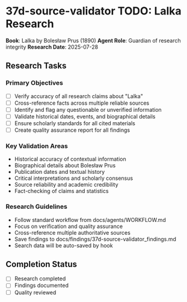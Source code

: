 # 37d-source-validator TODO: Lalka Research

**Book**: Lalka by Bolesław Prus (1890)
**Agent Role**: Guardian of research integrity
**Research Date**: 2025-07-28

## Research Tasks

### Primary Objectives
- [ ] Verify accuracy of all research claims about "Lalka"
- [ ] Cross-reference facts across multiple reliable sources
- [ ] Identify and flag any questionable or unverified information
- [ ] Validate historical dates, events, and biographical details
- [ ] Ensure scholarly standards for all cited materials
- [ ] Create quality assurance report for all findings

### Key Validation Areas
- Historical accuracy of contextual information
- Biographical details about Bolesław Prus
- Publication dates and textual history
- Critical interpretations and scholarly consensus
- Source reliability and academic credibility
- Fact-checking of claims and statistics

### Research Guidelines
- Follow standard workflow from docs/agents/WORKFLOW.md
- Focus on verification and quality assurance
- Cross-reference multiple authoritative sources
- Save findings to docs/findings/37d-source-validator_findings.md
- Search data will be auto-saved by hook

## Completion Status
- [ ] Research completed
- [ ] Findings documented
- [ ] Quality reviewed
